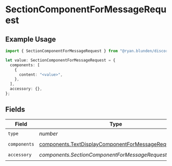 # SectionComponentForMessageRequest

## Example Usage

```typescript
import { SectionComponentForMessageRequest } from "@ryan.blunden/discord-sdk/models/components";

let value: SectionComponentForMessageRequest = {
  components: [
    {
      content: "<value>",
    },
  ],
  accessory: {},
};
```

## Fields

| Field                                                                                                                  | Type                                                                                                                   | Required                                                                                                               | Description                                                                                                            |
| ---------------------------------------------------------------------------------------------------------------------- | ---------------------------------------------------------------------------------------------------------------------- | ---------------------------------------------------------------------------------------------------------------------- | ---------------------------------------------------------------------------------------------------------------------- |
| `type`                                                                                                                 | *number*                                                                                                               | :heavy_check_mark:                                                                                                     | N/A                                                                                                                    |
| `components`                                                                                                           | [components.TextDisplayComponentForMessageRequest](../../models/components/textdisplaycomponentformessagerequest.md)[] | :heavy_check_mark:                                                                                                     | N/A                                                                                                                    |
| `accessory`                                                                                                            | *components.SectionComponentForMessageRequestAccessory*                                                                | :heavy_check_mark:                                                                                                     | N/A                                                                                                                    |